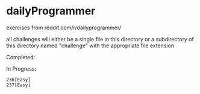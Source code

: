 # dailyProgrammer
exercises from reddit.com/r/dailyprogrammer/

all challenges will either be
    a single file in this directory or
    a subdirectory of this directory
named "challenge<number>" with the appropriate file extension

Completed:

    

In Progress:
    
    236[Easy]
    237[Easy]